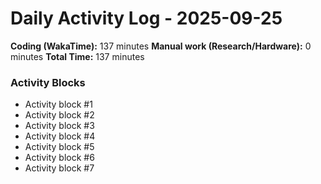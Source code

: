 # Daily Activity Log - 2025-09-25

**Coding (WakaTime):** 137 minutes
**Manual work (Research/Hardware):** 0 minutes
**Total Time:** 137 minutes

### Activity Blocks
- Activity block #1
- Activity block #2
- Activity block #3
- Activity block #4
- Activity block #5
- Activity block #6
- Activity block #7
